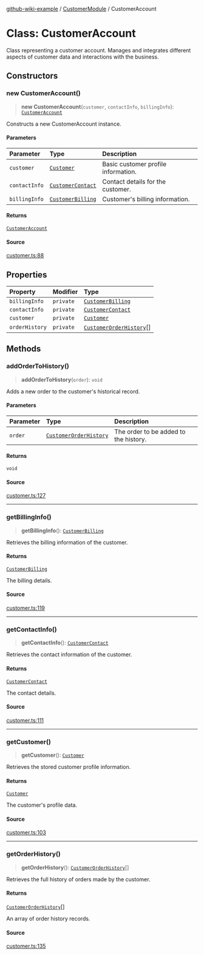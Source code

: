[github-wiki-example](../wiki/Home) / [CustomerModule](../wiki/CustomerModule) / CustomerAccount

# Class: CustomerAccount

Class representing a customer account.
Manages and integrates different aspects of customer data and interactions with the business.

## Constructors

### new CustomerAccount()

> **new CustomerAccount**(`customer`, `contactInfo`, `billingInfo`): [`CustomerAccount`](../wiki/CustomerModule.Class.CustomerAccount)

Constructs a new CustomerAccount instance.

#### Parameters

| Parameter | Type | Description |
| :------ | :------ | :------ |
| `customer` | [`Customer`](../wiki/CustomerModule.Interface.Customer) | Basic customer profile information. |
| `contactInfo` | [`CustomerContact`](../wiki/CustomerModule.Interface.CustomerContact) | Contact details for the customer. |
| `billingInfo` | [`CustomerBilling`](../wiki/CustomerModule.Interface.CustomerBilling) | Customer's billing information. |

#### Returns

[`CustomerAccount`](../wiki/CustomerModule.Class.CustomerAccount)

#### Source

[customer.ts:88](https://github.com/typedoc2md/typedoc-plugin-markdown-examples/blob/e63f907fc136a040020fb1d12b594c3baad2ce3b/examples/src/customer.ts#L88)

## Properties

| Property | Modifier | Type |
| :------ | :------ | :------ |
| `billingInfo` | `private` | [`CustomerBilling`](../wiki/CustomerModule.Interface.CustomerBilling) |
| `contactInfo` | `private` | [`CustomerContact`](../wiki/CustomerModule.Interface.CustomerContact) |
| `customer` | `private` | [`Customer`](../wiki/CustomerModule.Interface.Customer) |
| `orderHistory` | `private` | [`CustomerOrderHistory`](../wiki/CustomerModule.Interface.CustomerOrderHistory)[] |

## Methods

### addOrderToHistory()

> **addOrderToHistory**(`order`): `void`

Adds a new order to the customer's historical record.

#### Parameters

| Parameter | Type | Description |
| :------ | :------ | :------ |
| `order` | [`CustomerOrderHistory`](../wiki/CustomerModule.Interface.CustomerOrderHistory) | The order to be added to the history. |

#### Returns

`void`

#### Source

[customer.ts:127](https://github.com/typedoc2md/typedoc-plugin-markdown-examples/blob/e63f907fc136a040020fb1d12b594c3baad2ce3b/examples/src/customer.ts#L127)

***

### getBillingInfo()

> **getBillingInfo**(): [`CustomerBilling`](../wiki/CustomerModule.Interface.CustomerBilling)

Retrieves the billing information of the customer.

#### Returns

[`CustomerBilling`](../wiki/CustomerModule.Interface.CustomerBilling)

The billing details.

#### Source

[customer.ts:119](https://github.com/typedoc2md/typedoc-plugin-markdown-examples/blob/e63f907fc136a040020fb1d12b594c3baad2ce3b/examples/src/customer.ts#L119)

***

### getContactInfo()

> **getContactInfo**(): [`CustomerContact`](../wiki/CustomerModule.Interface.CustomerContact)

Retrieves the contact information of the customer.

#### Returns

[`CustomerContact`](../wiki/CustomerModule.Interface.CustomerContact)

The contact details.

#### Source

[customer.ts:111](https://github.com/typedoc2md/typedoc-plugin-markdown-examples/blob/e63f907fc136a040020fb1d12b594c3baad2ce3b/examples/src/customer.ts#L111)

***

### getCustomer()

> **getCustomer**(): [`Customer`](../wiki/CustomerModule.Interface.Customer)

Retrieves the stored customer profile information.

#### Returns

[`Customer`](../wiki/CustomerModule.Interface.Customer)

The customer's profile data.

#### Source

[customer.ts:103](https://github.com/typedoc2md/typedoc-plugin-markdown-examples/blob/e63f907fc136a040020fb1d12b594c3baad2ce3b/examples/src/customer.ts#L103)

***

### getOrderHistory()

> **getOrderHistory**(): [`CustomerOrderHistory`](../wiki/CustomerModule.Interface.CustomerOrderHistory)[]

Retrieves the full history of orders made by the customer.

#### Returns

[`CustomerOrderHistory`](../wiki/CustomerModule.Interface.CustomerOrderHistory)[]

An array of order history records.

#### Source

[customer.ts:135](https://github.com/typedoc2md/typedoc-plugin-markdown-examples/blob/e63f907fc136a040020fb1d12b594c3baad2ce3b/examples/src/customer.ts#L135)
